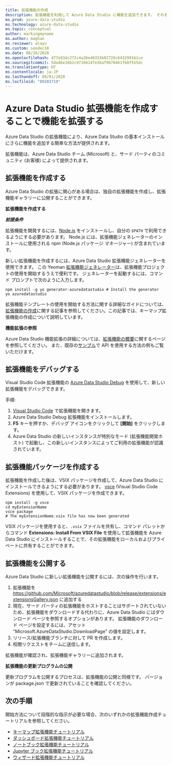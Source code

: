 ```yaml
---
title: 拡張機能の作成
description: 拡張機能を利用して Azure Data Studio に機能を追加できます。 それを作成し、拡張機能ギャラリーに公開する方法について説明します。
ms.prod: azure-data-studio
ms.technology: azure-data-studio
ms.topic: conceptual
author: markingmyname
ms.author: maghan
ms.reviewer: alayu
ms.custom: seodec18
ms.date: 08/26/2020
ms.openlocfilehash: 477e93dc272c4a26e40333b02728c643299161ce
ms.sourcegitcommit: 5da46e16b2c9710414fe36af9670461fb07555dc
ms.translationtype: HT
ms.contentlocale: ja-JP
ms.lasthandoff: 09/01/2020
ms.locfileid: "89283719"
---
```

# <a name="extend-the-functionality-by-creating-azure-data-studio-extensions"></a>Azure Data Studio 拡張機能を作成することで機能を拡張する

Azure Data Studio の拡張機能により、Azure Data Studio の基本インストールにさらに機能を追加する簡単な方法が提供されます。

拡張機能は、Azure Data Studio チーム (Microsoft) と、サード パーティのコミュニティ (お客様) によって提供されます。

## <a name="author-an-extension"></a>拡張機能を作成する

Azure Data Studio の拡張に関心がある場合は、独自の拡張機能を作成し、拡張機能ギャラリーに公開することができます。

**拡張機能を作成する**

***前提条件***

拡張機能を開発するには、[Node.js](https://nodejs.org/) をインストールし、自分の `$PATH` で利用できるようにする必要があります。 Node.js には、拡張機能ジェネレーターのインストールに使用される npm (Node.js パッケージ マネージャー) が含まれています。

新しい拡張機能を作成するには、Azure Data Studio 拡張機能ジェネレーターを使用できます。 この Yeoman [拡張機能ジェネレーター](https://www.npmjs.com/package/generator-azuredatastudio)は、拡張機能プロジェクトの使用を開始するうえで便利です。 ジェネレーターを起動するには、コマンド プロンプトで次のように入力します。

```console
npm install -g yo generator-azuredatastudio # Install the generator
yo azuredatastudio
```

拡張機能テンプレートの使用を開始する方法に関する詳細なガイドについては、[拡張機能の作成](./tutorial-create-extension.md?view=sql-server-ver15)に関する記事を参照してください。この記事では、キーマップ拡張機能の作成について説明しています。

**機能拡張の参照**

Azure Data Studio 機能拡張の詳細については、[拡張機能の概要](extensibility.md)に関するページを参照してください。 また、既存の[サンプル](https://github.com/Microsoft/azuredatastudio/tree/main/samples)で API を使用する方法の例もご覧いただけます。

## <a name="debug-an-extension"></a>拡張機能をデバッグする

Visual Studio Code 拡張機能の [Azure Data Studio Debug](https://github.com/kevcunnane/sqlops-debug) を使用して、新しい拡張機能をデバッグできます。

手順:

1. [Visual Studio Code](https://code.visualstudio.com/) で拡張機能を開きます。
2. Azure Data Studio Debug 拡張機能をインストールします。
3. **F5** キーを押すか、デバッグ アイコンをクリックして **[開始]** をクリックします。
4. Azure Data Studio の新しいインスタンスが特別なモード (拡張機能開発ホスト) で起動し、この新しいインスタンスによってご利用の拡張機能が認識されています。

## <a name="create-an-extension-package"></a>拡張機能パッケージを作成する

拡張機能を作成した後は、VSIX パッケージを作成して、Azure Data Studio にインストールできるようにする必要があります。 [vsce](https://github.com/Microsoft/vscode-vsce) (Visual Studio Code Extensions) を使用して、VSIX パッケージを作成できます。

```console
npm install -g vsce
cd myExtensionName
vsce package
# The myExtensionName.vsix file has now been generated
```

VSIX パッケージを使用すると、`.vsix` ファイルを共有し、コマンド パレットからコマンド **Extensions: Install From VSIX File** を使用して拡張機能を Azure Data Studio にインストールすることで、その拡張機能をローカルおよびプライベートに共有することができます。

## <a name="publish-an-extension"></a>拡張機能を公開する

Azure Data Studio に新しい拡張機能を公開するには、次の操作を行います。

1. 拡張機能を https://github.com/Microsoft/azuredatastudio/blob/release/extensions/extensionsGallery.json に追加する
2. 現在、サード パーティの拡張機能をホストすることはサポートされていないため、拡張機能をダウンロードする代わりに、Azure Data Studio にはダウンロード ページを参照するオプションがあります。 拡張機能のダウンロード ページを設定するには、アセット "Microsoft.AzureDataStudio.DownloadPage" の値を設定します。
3. リリース/拡張機能ブランチに対して PR を作成します。
4. 校閲リクエストをチームに送信します。

拡張機能が確認され、拡張機能ギャラリーに追加されます。

**拡張機能の更新プログラムの公開**

更新プログラムを公開するプロセスは、拡張機能の公開と同様です。 バージョンが package.json で更新されていることを確認してください。

## <a name="next-steps"></a>次の手順

開始方法について段階的な指示が必要な場合、次のいずれかの拡張機能作成チュートリアルを参照してください。

- [キーマップ拡張機能チュートリアル](extensions/keymap-extension.md)
- [ダッシュボード拡張機能チュートリアル](extensions/dashboard-extension.md)
- [ノートブック拡張機能チュートリアル](extensions/notebook-extension.md)
- [Jupyter ブック拡張機能チュートリアル](extensions/jupyter-book-extension.md)
- [ウィザード拡張機能チュートリアル](extensions/wizard-extension.md)